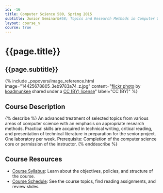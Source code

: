```yaml
---
id: -16
title: Computer Science 580, Spring 2015
subtitle: Junior Seminar&#58; Topics and Research Methods in Computer Science
layout: course_n
course: true
---
```


# {{page.title}}
## {{page.subtitle}}

<!-- Include header image -->
{% include _popovers/image_reference.html image="14425678805_3eb9783a74_z.jpg" content="<a title='the san mateo county fair' href='https://flickr.com/photos/koadmunkee/14425678805'>flickr photo</a> by <a href='https://flickr.com/people/koadmunkee'>koadmunkee</a> shared under a <a href='https://creativecommons.org/licenses/by/2.0/'>CC (BY) license</a>" label="CC (BY)" %}

## Course Description

{% describe %}
An advanced treatment of selected topics from various areas of computer science with an emphasis on appropriate research
methods. Practical skills are acquired in technical writing, critical reading, and presentation of technical literature
in preparation for the senior project. One laboratory per week. Prerequisite: Completion of the computer science core or
permission of the instructor.
{% enddescribe %}

## Course Resources

<ul class="fa-ul">

<li><i class="fa-li fa fa-arrow-right"></i><a href="{{site.baseurl}}teaching/cs580S2015/provide/syllabus/cs580S2015-syllabus.pdf"
class="major">Course Syllabus</a>: Learn about the objectives, policies, and structure of the course.

<li><i class="fa-li fa fa-arrow-right"></i><a href="{{site.baseurl}}teaching/cs580S2015/schedule/"
class="major">Course Schedule</a>: See the course topics, find reading assignments, and review slides.

</ul>
